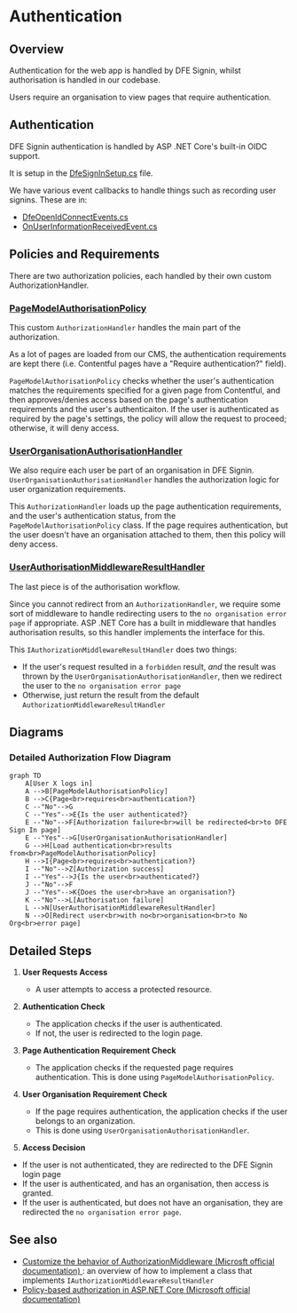 # Authentication

## Overview

Authentication for the web app is handled by DFE Signin, whilst authorisation is handled in our codebase.

Users require an organisation to view pages that require authentication.

## Authentication

DFE Signin authentication is handled by ASP .NET Core's built-in OIDC support.

It is setup in the [DfeSignInSetup.cs](/src/Dfe.PlanTech.Infrastructure.SignIn/DfeSignInSetup.cs) file.

We have various event callbacks to handle things such as recording user signins. These are in:
- [DfeOpenIdConnectEvents.cs](/src/Dfe.PlanTech.Infrastructure.SignIn/DfeOpenIdConnectEvents.cs)
- [OnUserInformationReceivedEvent.cs](/src/Dfe.PlanTech.Infrastructure.SignIn/ConnectEvents/OnUserInformationReceivedEvent.cs)

## Policies and Requirements

There are two authorization policies, each handled by their own custom AuthorizationHandler.

### [PageModelAuthorisationPolicy](/src/Dfe.PlanTech.Web/Authorisation/PageModelAuthorisationPolicy.cs)

This custom `AuthorizationHandler` handles the main part of the authorization.

As a lot of pages are loaded from our CMS, the authentication requirements are kept there (i.e. Contentful pages have a "Require authentication?" field).

`PageModelAuthorisationPolicy` checks whether the user's authentication matches the requirements specified for a given page from Contentful, and then approves/denies access based on the page's authentication requirements and the user's authenticaiton. If the user is authenticated as required by the page's settings, the policy will allow the request to proceed; otherwise, it will deny access.

### [UserOrganisationAuthorisationHandler](/src/Dfe.PlanTech.Web/Authorisation/UserOrganisationAuthorisationHandler.cs)

We also require each user be part of an organisation in DFE Signin. `UserOrganisationAuthorisationHandler` handles the authorization logic for user organization requirements.

This `AuthorizationHandler` loads up the page authentication requirements, and the user's authentication status, from the `PageModelAuthorisationPolicy` class. If the page requires authentication, but the user doesn't have an organisation attached to them, then this policy will deny access.

### [UserAuthorisationMiddlewareResultHandler](/src/Dfe.PlanTech.Web/Authorisation/UserAuthorisationMiddlewareResultHandler.cs)

The last piece is of the authorisation workflow. 

Since you cannot redirect from an `AuthorizationHandler`, we require some sort of middleware to handle redirecting users to the `no organisation error page` if appropriate. ASP .NET Core has a built in middleware that handles authorisation results, so this handler implements the interface for this.

This `IAuthorizationMiddlewareResultHandler` does two things:
- If the user's request resulted in a `forbidden` result, _and_ the result was thrown by the `UserOrganisationAuthorisationHandler`, then we redirect the user to the `no organisation error page`
- Otherwise, just return the result from the default `AuthorizationMiddlewareResultHandler`

## Diagrams

### Detailed Authorization Flow Diagram

```mermaid
graph TD
    A[User X logs in]
    A -->B[PageModelAuthorisationPolicy]
    B -->C{Page<br>requires<br>authentication?}
    C --"No"-->G
    C --"Yes"-->E{Is the user authenticated?}
    E --"No"-->F[Authorization failure<br>will be redirected<br>to DFE Sign In page]
    E --"Yes"-->G[UserOrganisationAuthorisationHandler]
    G -->H[Load authentication<br>results from<br>PageModelAuthorisationPolicy]
    H -->I{Page<br>requires<br>authentication?}
    I --"No"-->Z[Authorization success]
    I --"Yes"-->J{Is the user<br>authenticated?}
    J --"No"-->F
    J --"Yes"-->K{Does the user<br>have an organisation?}
    K --"No"-->L[Authorisation failure]
    L -->N[UserAuthorisationMiddlewareResultHandler]
    N -->O[Redirect user<br>with no<br>organisation<br>to No Org<br>error page]
```

## Detailed Steps

1. **User Requests Access**
   - A user attempts to access a protected resource.
  
2. **Authentication Check**
   - The application checks if the user is authenticated.
   - If not, the user is redirected to the login page.

3. **Page Authentication Requirement Check**
   - The application checks if the requested page requires authentication. This is done using `PageModelAuthorisationPolicy`.

4. **User Organisation Requirement Check**
   - If the page requires authentication, the application checks if the user belongs to an organization.
   - This is done using `UserOrganisationAuthorisationHandler`.

5. **Access Decision**
- If the user is not authenticated, they are redirected to the DFE Signin login page
- If the user is authenticated, and has an organisation, then access is granted.
- If the user is authenticated, but does not have an organisation, they are redirected the `no organisation error page`.

## See also

- [Customize the behavior of AuthorizationMiddleware (Microsft official documentation)
](https://learn.microsoft.com/en-us/aspnet/core/security/authorization/customizingauthorizationmiddlewareresponse?view=aspnetcore-8.0): an overview of how to implement a class that implements `IAuthorizationMiddlewareResultHandler`
- [Policy-based authorization in ASP.NET Core
 (Microsoft official documentation)](https://learn.microsoft.com/en-us/aspnet/core/security/authorization/policies?view=aspnetcore-8.0)